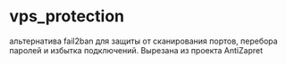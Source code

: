 # vps_protection
альтернатива fail2ban для защиты от сканирования портов, перебора паролей и избытка подключений. Вырезана из проекта AntiZapret

